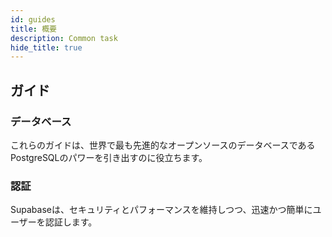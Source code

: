 ```yaml
---
id: guides
title: 概要
description: Common task
hide_title: true
---
```


## ガイド

### データベース

これらのガイドは、世界で最も先進的なオープンソースのデータベースであるPostgreSQLのパワーを引き出すのに役立ちます。

### 認証

Supabaseは、セキュリティとパフォーマンスを維持しつつ、迅速かつ簡単にユーザーを認証します。

<!--
<a className="card" href="/docs/guides/database" style={{marginBottom: 10}}>
<div className="card__body">
<h3>Database</h3>
<p>These guides help you unleash the power of PostgreSQL, the world's most advanced open source database.</p>
</div>
</a>

<a className="card" href="/docs/guides/auth" style={{marginBottom: 10}}>
<div className="card__body">
<h3>Auth</h3>
<p>Authenticating users isn't the most exciting job for most developers, so Supabase makes it quick and simple, while maintaining security and performance.</p>
</div>
</a> -->
